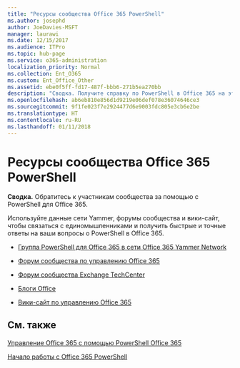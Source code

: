 ```yaml
---
title: "Ресурсы сообщества Office 365 PowerShell"
ms.author: josephd
author: JoeDavies-MSFT
manager: laurawi
ms.date: 12/15/2017
ms.audience: ITPro
ms.topic: hub-page
ms.service: o365-administration
localization_priority: Normal
ms.collection: Ent_O365
ms.custom: Ent_Office_Other
ms.assetid: ebe0f5ff-fd17-487f-bbb6-271b5ea270bb
description: "Сводка. Получите справку по PowerShell в Office 365 на этих площадках сообщества."
ms.openlocfilehash: ab6eb810e856d1d9219e06def078e36074646ce3
ms.sourcegitcommit: 9f1fe023f7e2924477d6e9003fdc805e3cb6e2be
ms.translationtype: HT
ms.contentlocale: ru-RU
ms.lasthandoff: 01/11/2018
---
```

# <a name="office-365-powershell-community-resources"></a>Ресурсы сообщества Office 365 PowerShell

 **Сводка.** Обратитесь к участникам сообщества за помощью с PowerShell для Office 365.
  
Используйте данные сети Yammer, форумы сообщества и вики-сайт, чтобы связаться с единомышленниками и получить быстрые и точные ответы на ваши вопросы о PowerShell в Office 365. 
  
- [Группа PowerShell для Office 365 в сети Office 365 Yammer Network](https://www.yammer.com/itpronetwork/#/threads/inGroup?type=in_group&amp;feedId=4632269)
    
- [Форум сообщества по управлению Office 365]((https://community.office365.com/ru-RU/f/148.aspx))
    
- [Форум сообщества Exchange TechCenter](https://social.technet.microsoft.com/Forums/exchange/en-US/home?forum=exchangesvrgeneral)
    
- [Блоги Office]((https://blogs.office.com/))
    
- [Вики-сайт по управлению Office 365]((https://community.office365.com/ru-RU/w/manage/default.aspx))
    
## <a name="see-also"></a>См. также

#### 

[Управление Office 365 с помощью PowerShell Office 365](manage-office-365-with-office-365-powershell.md)
  
[Начало работы с Office 365 PowerShell](getting-started-with-office-365-powershell.md)

